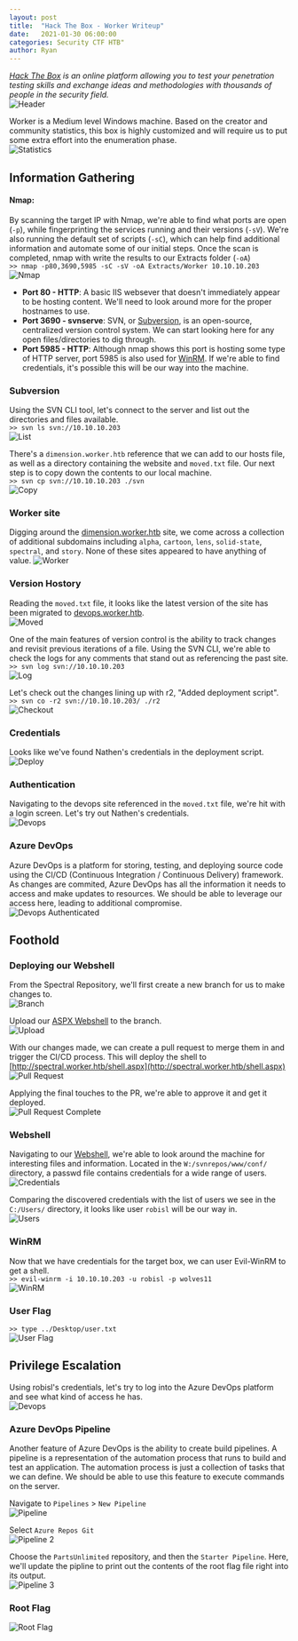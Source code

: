 ```yaml
---
layout: post
title:  "Hack The Box - Worker Writeup"
date:   2021-01-30 06:00:00
categories: Security CTF HTB"
author: Ryan
---
```


*[Hack The Box](https://hackthebox.eu) is an online platform allowing you to test your penetration testing skills and exchange ideas and methodologies with thousands of people in the security field.*  
![Header](../images/HTB-Worker/Header.png)

Worker is a Medium level Windows machine. Based on the creator and community statistics, this box is highly customized and will require us to put some extra effort into the enumeration phase.  
![Statistics](../images/HTB-Worker/Statistics.png)

## Information Gathering

#### Nmap:
By scanning the target IP with Nmap, we're able to find what ports are open (`-p`), while fingerprinting the services running and their versions (`-sV`). We're also running the default set of scripts (`-sC`), which can help find additional information and automate some of our initial steps. Once the scan is completed, nmap with write the results to our Extracts folder (`-oA`)  
`>> nmap -p80,3690,5985 -sC -sV -oA Extracts/Worker 10.10.10.203`  
![Nmap](../images/HTB-Worker/nmap.png)

* **Port 80 - HTTP**: A basic IIS websever that doesn't immediately appear to be hosting content. We'll need to look around more for the proper hostnames to use.
* **Port 3690 - svnserve**: SVN, or [Subversion](https://subversion.apache.org/faq.html#why), is an open-source, centralized version control system. We can start looking here for any open files/directories to dig through.
* **Port 5985 - HTTP**: Although nmap shows this port is hosting some type of HTTP server, port 5985 is also used for [WinRM](https://docs.microsoft.com/en-us/windows/win32/winrm/portal). If we're able to find credentials, it's possible this will be our way into the machine.

### Subversion
Using the SVN CLI tool, let's connect to the server and list out the directories and files available.   
`>> svn ls svn://10.10.10.203`  
![List](../images/HTB-Worker/Info_SVN_ls.png)

There's a `dimension.worker.htb` reference that we can add to our hosts file, as well as a directory containing the website and `moved.txt` file. Our next step is to copy down the contents to our local machine.  
`>> svn cp svn://10.10.10.203 ./svn`  
![Copy](../images/HTB-Worker/Info_SVN_cp.png)

### Worker site
Digging around the [dimension.worker.htb](http://dimension.worker.htb) site, we come across a collection of additional subdomains including `alpha`, `cartoon`, `lens`, `solid-state`, `spectral`, and `story`. None of these sites appeared to have anything of value.
![Worker](../images/HTB-Worker/Info_Worker.png)

### Version Hostory
Reading the `moved.txt` file, it looks like the latest version of the site has been migrated to [devops.worker.htb](http://devops.worker.htb).  
![Moved](../images/HTB-Worker/Info_Moved.png)

One of the main features of version control is the ability to track changes and revisit previous iterations of a file. Using the SVN CLI, we're able to check the logs for any comments that stand out as referencing the past site.  
`>> svn log svn://10.10.10.203`  
![Log](../images/HTB-Worker/Info_SVN_log.png)

Let's check out the changes lining up with r2, "Added deployment script".  
`>> svn co -r2 svn://10.10.10.203/ ./r2`  
![Checkout](../images/HTB-Worker/Info_SVN_co.png)

### Credentials
Looks like we've found Nathen's credentials in the deployment script.  
![Deploy](../images/HTB-Worker/Info_Deploy.png)

### Authentication
Navigating to the devops site referenced in the `moved.txt` file, we're hit with a login screen. Let's try out Nathen's credentials.  
![Devops](../images/HTB-Worker/Foothold_Devops.png)  

### Azure DevOps
Azure DevOps is a platform for storing, testing, and deploying source code using the CI/CD (Continuous Integration / Continuous Delivery) framework. As changes are commited, Azure DevOps has all the information it needs to access and make updates to resources. We should be able to leverage our access here, leading to additional compromise.  
![Devops Authenticated](../images/HTB-Worker/Foothold_Devops_2.png) 

## Foothold

### Deploying our Webshell
From the Spectral Repository, we'll first create a new branch for us to make changes to.  
![Branch](../images/HTB-Worker/Foothold_Branch.png)  

Upload our [ASPX Webshell](https://github.com/nikicat/web-malware-collection/blob/master/Backdoors/ASP/aspxshell.aspx.txt) to the branch.  
![Upload](../images/HTB-Worker/Foothold_Upload.png)  

With our changes made, we can create a pull request to merge them in and trigger the CI/CD process. This will deploy the shell to [http://spectral.worker.htb/shell.aspx](http://spectral.worker.htb/shell.aspx)  
![Pull Request](../images/HTB-Worker/Foothold_PullRequest.png) 

Applying the final touches to the PR, we're able to approve it and get it deployed.  
![Pull Request Complete](../images/HTB-Worker/Foothold_PullRequest_2.png) 

### Webshell
Navigating to our [Webshell](http://spectral.worker.htb/shell.aspx), we're able to look around the machine for interesting files and information. Located in the `W:/svnrepos/www/conf/` directory, a passwd file contains credentials for a wide range of users.  
![Credentials](../images/HTB-Worker/Foothold_Credentials.png)  

Comparing the discovered credentials with the list of users we see in the `C:/Users/` directory, it looks like user `robisl` will be our way in.  
![Users](../images/HTB-Worker/Foothold_Users.png)  

### WinRM
Now that we have credentials for the target box, we can user Evil-WinRM to get a shell.  
`>> evil-winrm -i 10.10.10.203 -u robisl -p wolves11`  
![WinRM](../images/HTB-Worker/Foothold_WinRM.png) 

### User Flag
`>> type ../Desktop/user.txt`  
![User Flag](../images/HTB-Worker/User_Flag.png)  

## Privilege Escalation
Using robisl's credentials, let's try to log into the Azure DevOps platform and see what kind of access he has.  
![Devops](../images/HTB-Worker/PrivEsc_Devops.png)  

### Azure DevOps Pipeline
Another feature of Azure DevOps is the ability to create build pipelines. A pipeline is a representation of the automation process that runs to build and test an application. The automation process is just a collection of tasks that we can define. We should be able to use this feature to execute commands on the server.

Navigate to `Pipelines` > `New Pipeline`  
![Pipeline](../images/HTB-Worker/PrivEsc_Pipeline.png)  

Select `Azure Repos Git`  
![Pipeline 2](../images/HTB-Worker/PrivEsc_Pipeline_2.png)  

Choose the `PartsUnlimited` repository, and then the `Starter Pipeline`. Here, we'll update the pipline to print out the contents of the root flag file right into its output.  
![Pipeline 3](../images/HTB-Worker/PrivEsc_Pipeline_3.png)  

### Root Flag
![Root Flag](../images/HTB-Worker/Root_Flag.png)  